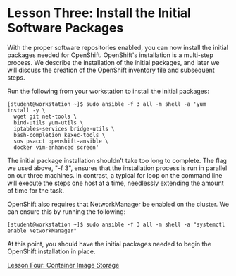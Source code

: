 # Lesson Three: Install the Initial Software Packages

With the proper software repositories enabled, you can now install the initial packages needed for OpenShift. OpenShift's installation is a multi-step process. We describe the installation of the initial packages, and later we will discuss the creation of the OpenShift inventory file and subsequent steps.

Run the following from your workstation to install the initial packages:
```
[student@workstation ~]$ sudo ansible -f 3 all -m shell -a 'yum install -y \
  wget git net-tools \
  bind-utils yum-utils \
  iptables-services bridge-utils \
  bash-completion kexec-tools \
  sos psacct openshift-ansible \
  docker vim-enhanced screen'
```
The initial package installation shouldn’t take too long to complete. The flag we used above, "-f 3", ensures that the installation process is run in parallel on our three machines. In contrast, a typical for loop on the command line will execute the steps one host at a time, needlessly extending the amount of time for the task.

OpenShift also requires that NetworkManager be enabled on the cluster. We can ensure this by running the following:
```
[student@workstation ~]$ sudo ansible -f 3 all -m shell -a "systemctl enable NetworkManager"
```
At this point, you should have the initial packages needed to begin the OpenShift installation in place.

[Lesson Four: Container Image Storage](04-lesson-container_image_storage.md)
